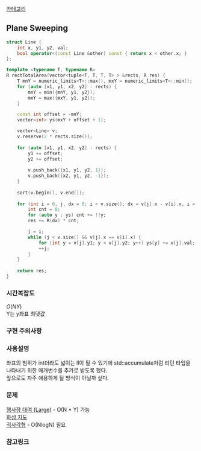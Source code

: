[카테고리](/README.md)
## Plane Sweeping
```cpp
struct Line {
    int x, y1, y2, val;
    bool operator<(const Line &other) const { return x < other.x; }
};

template <typename T, typename R>
R rectTotalArea(vector<tuple<T, T, T, T> > &rects, R res) {
    T mnY = numeric_limits<T>::max(), mxY = numeric_limits<T>::min();
    for (auto [x1, y1, x2, y2] : rects) {
        mnY = min({mnY, y1, y2});
        mxY = max({mxY, y1, y2});
    }

    const int offset = -mnY;
    vector<int> ys(mxY + offset + 1);

    vector<Line> v;
    v.reserve(2 * rects.size());
    
    for (auto [x1, y1, x2, y2] : rects) {
        y1 += offset;
        y2 += offset;
        
        v.push_back({x1, y1, y2, 1});
        v.push_back({x2, y1, y2, -1});
    }
    
    sort(v.begin(), v.end());
    
    for (int i = 0, j, dx = 0; i < v.size(); dx = v[j].x - v[i].x, i = j) {
        int cnt = 0;
        for (auto y : ys) cnt += !!y;
        res += R(dx) * cnt;

        j = i;
        while (j < v.size() && v[j].x == v[i].x) {
            for (int y = v[j].y1; y < v[j].y2; y++) ys[y] += v[j].val;
            ++j;
        }
    }
    
    return res;
}
```
### 시간복잡도
$O(N Y)$   
Y는 y좌표 최댓값   

### 구현 주의사항


### 사용설명
좌표의 범위가 int더라도 넓이는 ll이 될 수 있기에 std::accumulate처럼 리턴 타입을 나타내기 위한 매개변수를 추가로 받도록 했다.   
앞으로도 자주 애용하게 될 방식이 아닐까 싶다.   

### 문제
[행사장 대여 (Large)](https://www.acmicpc.net/problem/14733) - O(N * Y) 가능   
[화성 지도](https://www.acmicpc.net/problem/3392)   
[직사각형](https://www.acmicpc.net/problem/7626) - O(NlogN) 필요

### 참고링크